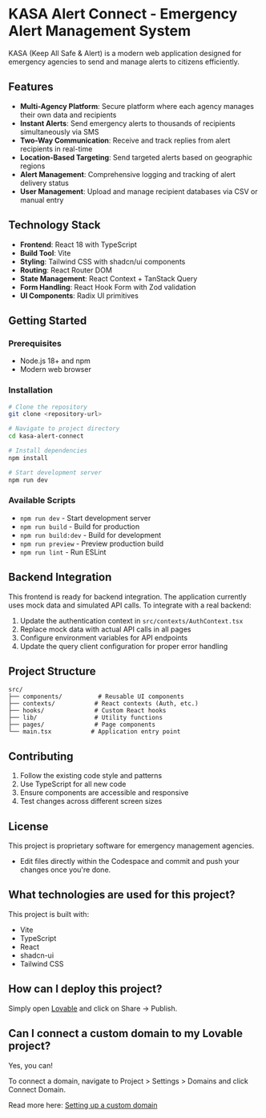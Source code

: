# KASA Alert Connect - Emergency Alert Management System

KASA (Keep All Safe & Alert) is a modern web application designed for emergency agencies to send and manage alerts to citizens efficiently.

## Features

- **Multi-Agency Platform**: Secure platform where each agency manages their own data and recipients
- **Instant Alerts**: Send emergency alerts to thousands of recipients simultaneously via SMS
- **Two-Way Communication**: Receive and track replies from alert recipients in real-time
- **Location-Based Targeting**: Send targeted alerts based on geographic regions
- **Alert Management**: Comprehensive logging and tracking of alert delivery status
- **User Management**: Upload and manage recipient databases via CSV or manual entry

## Technology Stack

- **Frontend**: React 18 with TypeScript
- **Build Tool**: Vite
- **Styling**: Tailwind CSS with shadcn/ui components
- **Routing**: React Router DOM
- **State Management**: React Context + TanStack Query
- **Form Handling**: React Hook Form with Zod validation
- **UI Components**: Radix UI primitives

## Getting Started

### Prerequisites

- Node.js 18+ and npm
- Modern web browser

### Installation

```bash
# Clone the repository
git clone <repository-url>

# Navigate to project directory
cd kasa-alert-connect

# Install dependencies
npm install

# Start development server
npm run dev
```

### Available Scripts

- `npm run dev` - Start development server
- `npm run build` - Build for production
- `npm run build:dev` - Build for development
- `npm run preview` - Preview production build
- `npm run lint` - Run ESLint

## Backend Integration

This frontend is ready for backend integration. The application currently uses mock data and simulated API calls. To integrate with a real backend:

1. Update the authentication context in `src/contexts/AuthContext.tsx`
2. Replace mock data with actual API calls in all pages
3. Configure environment variables for API endpoints
4. Update the query client configuration for proper error handling

## Project Structure

```
src/
├── components/          # Reusable UI components
├── contexts/           # React contexts (Auth, etc.)
├── hooks/              # Custom React hooks
├── lib/                # Utility functions
├── pages/              # Page components
└── main.tsx           # Application entry point
```

## Contributing

1. Follow the existing code style and patterns
2. Use TypeScript for all new code
3. Ensure components are accessible and responsive
4. Test changes across different screen sizes

## License

This project is proprietary software for emergency management agencies.
- Edit files directly within the Codespace and commit and push your changes once you're done.

## What technologies are used for this project?

This project is built with:

- Vite
- TypeScript
- React
- shadcn-ui
- Tailwind CSS

## How can I deploy this project?

Simply open [Lovable](https://lovable.dev/projects/1586c018-eb2a-4659-a277-db9070f332f9) and click on Share -> Publish.

## Can I connect a custom domain to my Lovable project?

Yes, you can!

To connect a domain, navigate to Project > Settings > Domains and click Connect Domain.

Read more here: [Setting up a custom domain](https://docs.lovable.dev/tips-tricks/custom-domain#step-by-step-guide)
